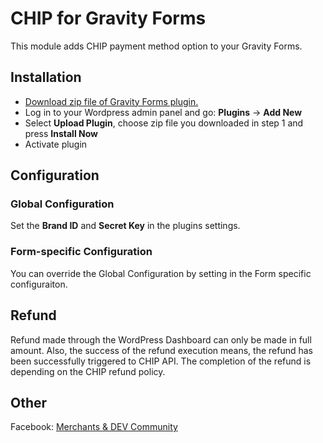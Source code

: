 # CHIP for Gravity Forms

This module adds CHIP payment method option to your Gravity Forms.

## Installation

* [Download zip file of Gravity Forms plugin.](https://github.com/CHIPAsia/chip-for-gravity-forms/archive/refs/heads/main.zip)
* Log in to your Wordpress admin panel and go: **Plugins** -> **Add New**
* Select **Upload Plugin**, choose zip file you downloaded in step 1 and press **Install Now**
* Activate plugin

## Configuration

### Global Configuration

Set the **Brand ID** and **Secret Key** in the plugins settings.

### Form-specific Configuration

You can override the Global Configuration by setting in the Form specific configuraiton.

## Refund

Refund made through the WordPress Dashboard can only be made in full amount. Also, the success of the refund execution means, the refund has been successfully triggered to CHIP API. The completion of the refund is depending on the CHIP refund policy.

## Other

Facebook: [Merchants & DEV Community](https://www.facebook.com/groups/3210496372558088)

